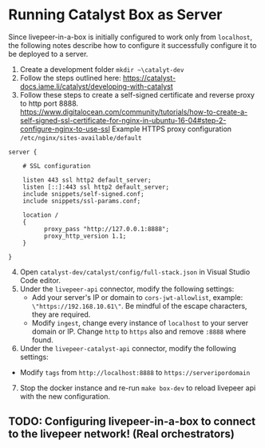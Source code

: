 # Running Catalyst Box as Server

Since livepeer-in-a-box is initially configured to work only from `localhost`, the following notes describe how to configure it successfully configure it to be deployed to a server. 
1. Create a development folder  `mkdir ~\catalyt-dev`
2. Follow the steps outlined here: https://catalyst-docs.iame.li/catalyst/developing-with-catalyst
3. Follow these steps to create a self-signed certificate and reverse proxy to http port 8888. https://www.digitalocean.com/community/tutorials/how-to-create-a-self-signed-ssl-certificate-for-nginx-in-ubuntu-16-04#step-2-configure-nginx-to-use-ssl
Example HTTPS proxy configuration `/etc/nginx/sites-available/default`
```
server {

    # SSL configuration

    listen 443 ssl http2 default_server;
    listen [::]:443 ssl http2 default_server;
    include snippets/self-signed.conf;
    include snippets/ssl-params.conf;

    location /
    {
          proxy_pass "http://127.0.0.1:8888";
          proxy_http_version 1.1;
    }

}
```

4. Open `catalyst-dev/catalyst/config/full-stack.json` in Visual Studio Code editor. 
5. Under the `livepeer-api` connector, modify the following settings:
   -  Add your server's IP or domain to `cors-jwt-allowlist`, example: `\"https://192.168.10.61\"`. Be mindful of the escape characters, they are required.
   -  Modify `ingest`, change every instance of `localhost` to your server domain or IP. Change `http` to `https` also and remove `:8888` where found. 
6.  Under the `livepeer-catalyst-api` connector, modify the following settings:
   -  Modify `tags` from `http://localhost:8888` to `https://serveripordomain`
7. Stop the docker instance and re-run `make box-dev` to reload livepeer api with the new configuration. 

## TODO:  Configuring livepeer-in-a-box to connect to the livepeer network! (Real orchestrators)



